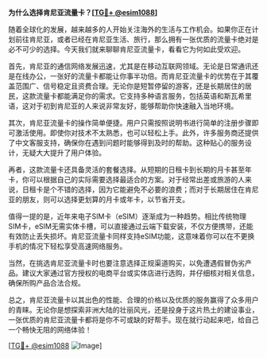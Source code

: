 **为什么选择肯尼亚流量卡？[[TG💪+ @esim1088](https://t.me/s/esim1088)]**

随着全球化的发展，越来越多的人开始关注海外的生活与工作机会。如果你正在计划前往肯尼亚，或者已经在肯尼亚生活、旅行，那么拥有一张优质的流量卡绝对是必不可少的选择。今天我们就来聊聊肯尼亚流量卡，看看它为何如此受欢迎。

首先，肯尼亚的通信网络发展迅速，尤其是在移动互联网领域。无论是日常通讯还是在线办公，一张好的流量卡都能让你事半功倍。而肯尼亚流量卡的优势在于其覆盖范围广、信号稳定且资费合理。无论你是短暂停留的游客，还是长期居住的居民，这款流量卡都能满足你的需求。它支持多种语言服务，包括英语和斯瓦希里语，这对于初到肯尼亚的人来说非常友好，能够帮助你快速融入当地环境。

其次，肯尼亚流量卡的操作简单便捷。用户只需按照说明书进行简单的注册步骤即可激活使用。即使你对技术不太熟悉，也可以轻松上手。此外，许多服务商还提供了中文客服支持，确保你在遇到问题时能够得到及时的帮助。这种贴心的服务设计，无疑大大提升了用户体验。

再者，这款流量卡还具备灵活的套餐选择。从短期的日租卡到长期的月卡甚至年卡，你可以根据自己的实际需要选择最适合的方案。对于经常出差或旅游的人来说，日租卡是个不错的选择，因为它能避免不必要的浪费；而对于长期居住在肯尼亚的朋友，则可以选择更划算的月卡或年卡，以节省开支。

值得一提的是，近年来电子SIM卡（eSIM）逐渐成为一种趋势。相比传统物理SIM卡，eSIM无需实体卡槽，可以直接通过云端下载安装，不仅方便携带，还能有效防止丢失损坏。肯尼亚流量卡同样支持eSIM功能，这意味着你可以在不更换手机的情况下轻松享受高速网络服务。

当然，在挑选肯尼亚流量卡时也要注意选择正规渠道购买，以免遭遇假冒伪劣产品。建议大家通过官方授权的电商平台或实体店进行选购，并仔细核对相关信息，确保所购产品合法合规。

总之，肯尼亚流量卡以其出色的性能、合理的价格以及优质的服务赢得了众多用户的青睐。无论你是想探索非洲大陆的壮丽风光，还是投身于这片热土的建设事业，一张优质的肯尼亚流量卡都将是你不可或缺的好帮手。现在就行动起来吧，给自己一个畅快无阻的网络体验！

[[TG💪+ @esim1088](https://t.me/s/esim1088) ![Image](https://i.postimg.cc/4NQfJmqS/Snipaste-2025-05-13-00-14-12.png)]